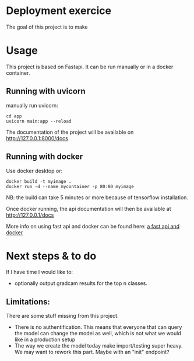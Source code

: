 # Deployment exercice
The goal of this project is to make 

# Usage
This project is based on Fastapi. It can be run manually or in a docker container.

## Running with uvicorn


manually run uvicorn: 
```
cd app
uvicorn main:app --reload
```

The documentation of the project will be available on http://127.0.0.1:8000/docs

## Running with docker

Use docker desktop or:
```
docker build -t myimage .
docker run -d --name mycontainer -p 80:80 myimage
```

NB: the build can take 5 minutes or more because of tensorflow installation.

Once docker running, the api documentation will then be available at http://127.0.0.1/docs

More info on using fast api and docker can be found here: [a fast api and docker](https://fastapi.tiangolo.com/deployment/docker/)

# Next steps & to do
If I have time I would like to:
- optionally output gradcam results for the top n classes.

## Limitations:
There are some stuff missing from this project. 
- There is no authentification. This means that everyone that can query the model can change the model as well, which is not what we would like in a production setup
- The way we create the model today make import/testing super heavy. We may want to rework this part. Maybe with an "init" endpoint?
 
